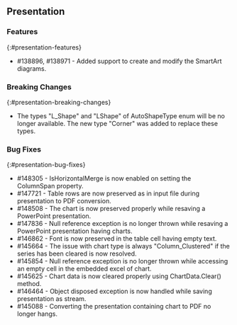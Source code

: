 ## Presentation

### Features
{:#presentation-features}

* \#138896, \#138971  - Added support to create and modify the SmartArt diagrams.

### Breaking Changes
{:#presentation-breaking-changes}

* The types "L_Shape" and "LShape" of AutoShapeType enum will be no longer available. The new type "Corner" was added to replace these types.

### Bug Fixes
{:#presentation-bug-fixes}

* \#148305 - IsHorizontalMerge is now enabled on setting the ColumnSpan property.
* \#147721 - Table rows are now preserved as in input file during presentation to PDF conversion.
* \#148508 - The chart is now preserved properly while resaving a PowerPoint presentation.
* \#147836 - Null reference exception is no longer thrown while resaving a PowerPoint presentation having charts.
* \#146862 - Font is now preserved in the table cell having empty text.
* \#145664 - The issue with chart type is always "Column_Clustered" if the series has been cleared is now resolved.
* \#145854 - Null reference exception is no longer thrown while accessing an empty cell in the embedded excel of chart.
* \#145625 - Chart data is now cleared properly using ChartData.Clear() method.
* \#146464 - Object disposed exception is now handled while saving presentation as stream.
* \#145088 - Converting the presentation containing chart to PDF no longer hangs.
